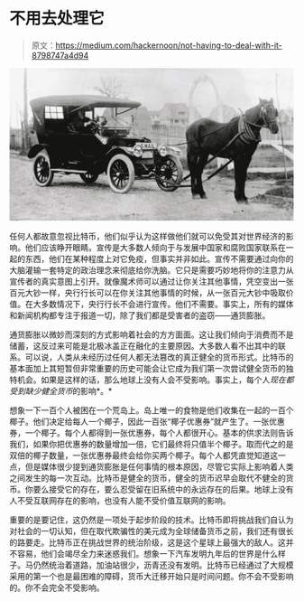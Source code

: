 # 不用去处理它

> 原文：<https://medium.com/hackernoon/not-having-to-deal-with-it-8798747a4d94>

![](img/dd6a7c3699d84ad86a30f24fc2640be1.png)

任何人都故意忽视比特币，他们似乎认为这样做他们就可以免受其对世界经济的影响。他们应该睁开眼睛。宣传是大多数人倾向于与发展中国家和腐败国家联系在一起的东西，他们在某种程度上对它免疫，但事实并非如此。宣传不需要通过向你的大脑灌输一套特定的政治理念来彻底给你洗脑。它只是需要巧妙地将你的注意力从宣传者的真实意图上引开。就像魔术师可以通过让你关注其他事情，凭空变出一张百元大钞一样，央行行长可以在你关注其他事情的时候，从一张百元大钞中吸取价值。在大多数情况下，央行行长不会进行宣传。他们不需要。事实上，所有的媒体和新闻机构都专注于报道一切，除了我们都是受害者的盗窃——通货膨胀。

通货膨胀以微妙而深刻的方式影响着社会的方方面面。这让我们倾向于消费而不是储蓄，这反过来可能是北极冰盖正在融化的主要原因。大多数人看不出其中的联系。可以说，人类从未经历过任何人都无法篡改的真正健全的货币形式。比特币的基本面加上其短暂但非常重要的历史可能会让它成为我们第一次尝试健全货币的独特机会。如果是这样的话，那么地球上没有人会不受影响。事实上，每个人*现在都受到缺少健全货币*的影响*。*

想象一下一百个人被困在一个荒岛上。岛上唯一的食物是他们收集在一起的一百个椰子。他们决定给每人一个椰子，因此一百张“椰子优惠券”就产生了。一张优惠券，一个椰子。每个人都得到一张优惠券，每个人都很开心。基本的供求法则告诉我们，如果你把优惠券的数量增加一倍，它们最终将只值半个椰子。取而代之的是双倍的椰子数量，一张优惠券最终会给你买两个椰子。每个人都凭直觉知道这一点，但是媒体很少提到通货膨胀是任何事情的根本原因，尽管它实际上影响着人类之间发生的每一次互动。比特币是健全的货币，健全的货币迟早会取代不健全的货币。你要么接受它的存在，要么忍受留在旧系统中的永远存在的后果。地球上没有人不受互联网存在的影响，也没有人能不受价值互联网的影响。

重要的是要记住，这仍然是一项处于起步阶段的技术。比特币即将挑战我们自认为对社会的一切认知，但在取代欺骗性的美元成为全球储备货币之前，我们还有很长的路要走。比特币正在挑战世界的统治阶级，这是这个星球上最强大的敌人。这并不容易，他们会竭尽全力来迷惑我们。想象一下汽车发明九年后的世界是什么样子。马仍然统治着道路，加油站很少，沥青还没有发明。比特币已经通过了大规模采用的第一个也是最困难的障碍，货币大迁移开始只是时间问题。你不会不受影响的。你不会完全不受影响。